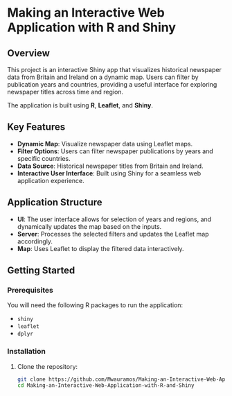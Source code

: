 # Making an Interactive Web Application with R and Shiny

## Overview
This project is an interactive Shiny app that visualizes historical newspaper data from Britain and Ireland on a dynamic map. Users can filter by publication years and countries, providing a useful interface for exploring newspaper titles across time and region.

The application is built using **R**, **Leaflet**, and **Shiny**.

## Key Features
- **Dynamic Map**: Visualize newspaper data using Leaflet maps.
- **Filter Options**: Users can filter newspaper publications by years and specific countries.
- **Data Source**: Historical newspaper titles from Britain and Ireland.
- **Interactive User Interface**: Built using Shiny for a seamless web application experience.

## Application Structure
- **UI**: The user interface allows for selection of years and regions, and dynamically updates the map based on the inputs.
- **Server**: Processes the selected filters and updates the Leaflet map accordingly.
- **Map**: Uses Leaflet to display the filtered data interactively.

## Getting Started

### Prerequisites
You will need the following R packages to run the application:
- `shiny`
- `leaflet`
- `dplyr`

### Installation
1. Clone the repository:
   ```bash
   git clone https://github.com/Mwauramos/Making-an-Interactive-Web-Application-with-R-and-Shiny.git
   cd Making-an-Interactive-Web-Application-with-R-and-Shiny
